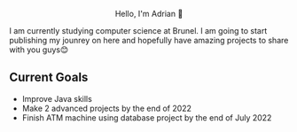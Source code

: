 <p align="center">
Hello, I'm Adrian 👋 
</p>
I am currently studying computer science at Brunel. I am going to start publishing my jounrey on here and hopefully have amazing projects to share with you guys😊
</p>

**Current Goals**
----------------------------------------------------
</p>

 - Improve Java skills
 - Make 2 advanced projects by the end of 2022
 - Finish ATM machine using database project by the end of July 2022
